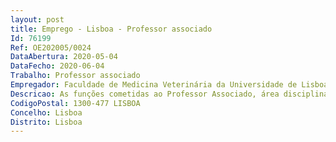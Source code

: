 ```yaml
--- 
layout: post
title: Emprego - Lisboa - Professor associado
Id: 76199
Ref: OE202005/0024
DataAbertura: 2020-05-04
DataFecho: 2020-06-04
Trabalho: Professor associado
Empregador: Faculdade de Medicina Veterinária da Universidade de Lisboa
Descricao: As funções cometidas ao Professor Associado, área disciplinar de Sanidade Animal, são as constantes do artigo 4.º e n.º 2 do artigo 5.º do Estatuto da Carreira Docente Universitária (ECDU).
CodigoPostal: 1300-477 LISBOA
Concelho: Lisboa
Distrito: Lisboa
--- 
```

